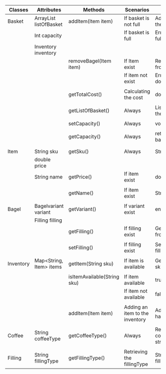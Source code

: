| Classes   | Attributes                   | Methods                     | Scenarios                       | Outputs                     |
|-----------|------------------------------|-----------------------------|---------------------------------|-----------------------------|
| Basket    | ArrayList<Item> listOfBasket | addItem(Item item)          | If basket is not full           | Added item to the basket    |
|           | Int capacity                 |                             | If basket is full               | Error: Basket is full       |
|           | Inventory inventory          |                             |                                 |                             |
|           |                              | removeBagel(Item item)      | If Item exist                   | Removes item from basket    |
|           |                              |                             | If item not exist               | Error: Item does not exist  |
|           |                              |                             |                                 |                             |
|           |                              | getTotalCost()              | Calculating the cost            | double price                |
|           |                              |                             |                                 |                             |
|           |                              | getListOfBasket()           | Always                          | List of items in the basket |
|           |                              |                             |                                 |                             |
|           |                              | setCapacity()               | Always                          | void                        |
|           |                              |                             |                                 |                             |
|           |                              | getCapacity()               | Always                          | returns basketcapacity      |
|           |                              |                             |                                 |                             |
|           |                              |                             |                                 |                             |
| Item      | String sku                   | getSku()                    | Always                          | String sku                  |
|           | double price                 |                             |                                 |                             |
|           | String name                  | getPrice()                  | If item exist                   | double price                |
|           |                              |                             |                                 |                             |
|           |                              | getName()                   | If item exist                   | String name                 |
|           |                              |                             |                                 |                             |
| Bagel     | Bagelvariant variant         | getVariant()                | If variant exist                | enum variant                |
|           | Filling filling              |                             |                                 |                             |
|           |                              | getFilling()                | If filling exist                | Getting filling from Bagel  |
|           |                              |                             |                                 |                             |
|           |                              | setFilling()                | If filling exist                | Setting new filling         |
|           |                              |                             |                                 |                             |
| Inventory | Map<String, Item> items      | getItem(String sku)         | If item is available            | Getting String sku          |
|           |                              |                             |                                 |                             |
|           |                              | isItemAvailable(String sku) | If item available               | true                        |
|           |                              |                             | If item not available           | false                       |
|           |                              |                             |                                 |                             |
|           |                              | addItem(Item item)          | Adding an item to the inventory | Added to the hashmap        |
|           |                              |                             |                                 |                             |
| Coffee    | String coffeeType            | getCoffeeType()             | Always                          | Return coffeetype as string |
|           |                              |                             |                                 |                             |
| Filling   | String fillingType           | getFillingType()            | Retrieving the fillingType      | String fillingType          |
